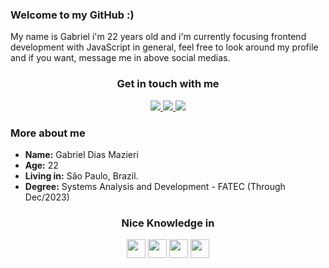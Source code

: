 <h3>Welcome to my GitHub :)</h3>

<p>
  My name is Gabriel i'm 22 years old and i'm currently focusing frontend development with JavaScript in general, feel free to look around my profile and if you want, message me in above social medias.
</p>

<div align="center">
  <h3>Get in touch with me</h3>
  <a href="https://twitter.com/intent/follow?original_referer=https%3A%2F%2Fgithub.com%2Fruyymon&screen_name=grandehe4rt">
    <img src="https://img.shields.io/badge/Twitter-FFFFFF?style=for-the-badge&logo=twitter&logoColor=black"/>
  </a>
  <a href="https://www.linkedin.com/in/grandehe4rt/">
    <img src="https://img.shields.io/badge/linkedin-FFFFFF.svg?style=for-the-badge&logo=linkedin&logoColor=black"/>
  </a>
  <a href="https://www.twitch.tv/grandehe4rt">
    <img src="https://img.shields.io/badge/Twitch-FFFFFF?style=for-the-badge&logo=twitch&logoColor=black"/>
  </a>
</div>

<h3>More about me</h3>

<p>
  <ul>
    <li>
      <b>Name:</b> Gabriel Dias Mazieri
    </li>
    <li>
      <b>Age:</b> 22
    </li>
    <li>
      <b>Living in:</b> São Paulo, Brazil.
    </li>
    <li>
      <b>Degree:</b> Systems Analysis and Development - FATEC (Through Dec/2023)
    </li>
  </ul>
</p>

<h3 align="center">Nice Knowledge in</h3>

<div align="center">
  <img src="https://img.shields.io/badge/javascript-FFFFFF.svg?&style=for-the-badge&logo=javascript&logoColor=black" height="30"/>
  <img src="https://img.shields.io/badge/react%20-FFFFFF.svg?&style=for-the-badge&logo=react&logoColor=black" height="30"/>
  <img src="https://img.shields.io/badge/node.js%20-FFFFFF.svg?&style=for-the-badge&logo=node.js&logoColor=black" height="30"/>
  <img src="https://img.shields.io/badge/typescript%20-FFFFFF.svg?&style=for-the-badge&logo=typescript&logoColor=black" height="30"/>
</div>

